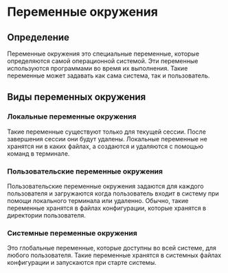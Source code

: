 # Переменные окружения

## Определение
Переменные окружения это специальные переменные, которые определяются самой операционной системой. Эти переменные используются программами во время их выполнения. Такие переменные может задавать как сама система, так и пользователь.

## Виды переменных окружения

### Локальные переменные окружения
Такие переменные существуют только для текущей сессии. После завершения сессии они будут удалены. Локальные переменные не хранятся ни в каких файлах, а создаются и удаляются с помощью команд в терминале.

### Пользовательские переменные окружения
Пользовательские переменные окружения задаются для каждого пользователя и загружаются когда пользователь входит в систему при помощи локального терминала или удаленно. Обычно, такие переменные хранятся в файлах конфигурации, которые хранятся в директории пользователя.

### Системные переменные окружения
Это глобальные переменные, которые доступны во всей системе, для любого пользователя. Такие переменные хранятся в системных файлах конфигурации и запускаются при старте системы.